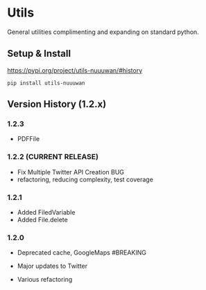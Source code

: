 # Utils

General utilities complimenting and expanding on standard python.

## Setup & Install

https://pypi.org/project/utils-nuuuwan/#history

```
pip install utils-nuuuwan
```

## Version History (1.2.x)

### 1.2.3 
* PDFFile

### 1.2.2 (CURRENT RELEASE)
* Fix Multiple Twitter API Creation BUG
* refactoring, reducing complexity, test coverage

### 1.2.1 
* Added FiledVariable  
* Added File.delete

### 1.2.0 
* Deprecated cache, GoogleMaps #BREAKING
* Major updates to Twitter 

* Various refactoring 
